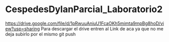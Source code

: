 # CespedesDylanParcial_Laboratorio2






https://drive.google.com/file/d/1pRwuuAniuU1FcaOKh5mimta9mpBg8hoD/view?usp=sharing
Para descargar el drive entren al Link de aca ya que no me deja subirlo por el mismo git push
